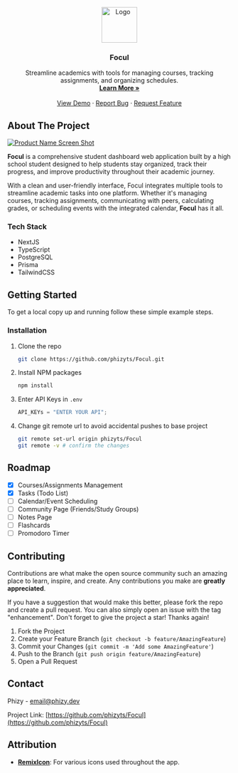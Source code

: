 <br />
<div align="center">
  <a href="https://github.com/phizyts/focul">
    <img src="https://res.cloudinary.com/dyu7ogoqc/image/upload/f_auto,q_auto/Focul" alt="Logo" width="80" height="80">
  </a>

<h3 align="center">Focul</h3>

  <p align="center">
    Streamline academics with tools for managing courses, tracking assignments, and organizing schedules.
    <br />
    <a href="https://focul.org/"><strong>Learn More »</strong></a>
    <br />
    <br />
    <a href="https://focul.org/">View Demo</a>
    ·
    <a href="https://github.com/phizyts/focul/issues/new?labels=bug&template=bug-report---.md">Report Bug</a>
    ·
    <a href="https://github.com/phizyts/focul/issues/new?labels=enhancement&template=feature-request---.md">Request Feature</a>
  </p>
</div>

## About The Project

[![Product Name Screen Shot](https://res.cloudinary.com/dyu7ogoqc/image/upload/f_auto,q_auto/Focul_Landing)](https://res.cloudinary.com/dyu7ogoqc/image/upload/f_auto,q_auto/Focul_Landing)

**Focul** is a comprehensive student dashboard web application built by a high
school student designed to help students stay organized, track their progress,
and improve productivity throughout their academic journey.

With a clean and user-friendly interface, Focul integrates multiple tools to
streamline academic tasks into one platform. Whether it's managing courses,
tracking assignments, communicating with peers, calculating grades, or
scheduling events with the integrated calendar, **Focul** has it all.

### Tech Stack

- NextJS
- TypeScript
- PostgreSQL
- Prisma
- TailwindCSS

## Getting Started

To get a local copy up and running follow these simple example steps.

### Installation

1. Clone the repo
   ```sh
   git clone https://github.com/phizyts/Focul.git
   ```
2. Install NPM packages
   ```sh
   npm install
   ```
3. Enter API Keys in `.env`
   ```js
   API_KEYs = "ENTER YOUR API";
   ```
4. Change git remote url to avoid accidental pushes to base project
   ```sh
   git remote set-url origin phizyts/Focul
   git remote -v # confirm the changes
   ```

## Roadmap

- [x] Courses/Assignments Management
- [x] Tasks (Todo List)
- [ ] Calendar/Event Scheduling
- [ ] Community Page (Friends/Study Groups)
- [ ] Notes Page
- [ ] Flashcards
- [ ] Promodoro Timer

## Contributing

Contributions are what make the open source community such an amazing place to
learn, inspire, and create. Any contributions you make are **greatly
appreciated**.

If you have a suggestion that would make this better, please fork the repo and
create a pull request. You can also simply open an issue with the tag
"enhancement". Don't forget to give the project a star! Thanks again!

1. Fork the Project
2. Create your Feature Branch (`git checkout -b feature/AmazingFeature`)
3. Commit your Changes (`git commit -m 'Add some AmazingFeature'`)
4. Push to the Branch (`git push origin feature/AmazingFeature`)
5. Open a Pull Request

## Contact

Phizy - email@phizy.dev

Project Link:
[https://github.com/phizyts/Focul](https://github.com/phizyts/Focul)

## Attribution

- **[RemixIcon](https://remixicon.com/)**: For various icons used throughout the
  app.
